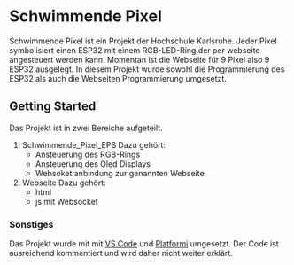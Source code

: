 # Schwimmende Pixel

Schwimmende Pixel ist ein Projekt der Hochschule Karlsruhe. Jeder Pixel symbolisiert einen ESP32 mit einem RGB-LED-Ring der per webseite angesteuert werden kann.
Momentan ist die Webseite für 9 Pixel also 9 ESP32 ausgelegt.
In diesem Projekt wurde sowohl die Programmierung des ESP32 als auch die Webseiten Programmierung umgesetzt.

## Getting Started
Das Projekt ist in zwei Bereiche aufgeteilt.
1. Schwimmende_Pixel_EPS
    Dazu gehört:
    * Ansteuerung des RGB-Rings
    * Ansteuerung des Oled Displays
    * Websoket anbindung zur genannten Webseite.
2. Webseite
    Dazu gehört:
    * html
    * js mit Websocket 


### Sonstiges
Das Projekt wurde mit mit [VS Code](https://code.visualstudio.com/) und [Platformi](https://github.com/platformio/platformio-vscode-ide) umgesetzt.
Der Code ist ausreichend kommentiert und wird daher nicht weiter erklärt.


